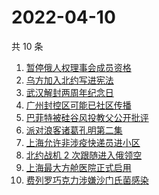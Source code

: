 # 2022-04-10

共 10 条

<!-- BEGIN ZHIHUSEARCH -->
<!-- 最后更新时间 Sun Apr 10 2022 00:09:02 GMT+0800 (China Standard Time) -->
1. [暂停俄人权理事会成员资格](https://www.zhihu.com/search?q=暂停俄人权理事会成员资格)
1. [乌方加入北约写进宪法](https://www.zhihu.com/search?q=乌克兰加入北约)
1. [武汉解封两周年纪念日](https://www.zhihu.com/search?q=武汉解封纪念日)
1. [广州封控区可能已社区传播](https://www.zhihu.com/search?q=广州疫情)
1. [巴菲特被硅谷风投教父公开批评](https://www.zhihu.com/search?q=巴菲特被蒂尔公开批评)
1. [派对浪客诸葛孔明第二集](https://www.zhihu.com/search?q=派对浪客诸葛孔明)
1. [上海允许非涉疫快递员进小区](https://www.zhihu.com/search?q=上海非涉疫快递员)
1. [北约战机 2 次跟随进入俄领空](https://www.zhihu.com/search?q=北约战机)
1. [上海最大方舱医院正式启用](https://www.zhihu.com/search?q=方舱医院)
1. [费列罗巧克力涉嫌沙门氏菌感染](https://www.zhihu.com/search?q=费列罗)
<!-- END ZHIHUSEARCH -->
